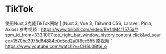 # TikTok
使用Nuxt 3克隆TikTok网站 | (Nuxt 3, Vue 3, Tailwind CSS, Laravel, Pinia, Axios)
参考视频：https://www.bilibili.com/video/BV14M411575a/?spm_id_from=333.1007.top_right_bar_window_history.content.click&vd_source=1570be3975d84884e0c5ed2a0f8ec555
原视频：https://www.youtube.com/watch?v=CHSL0Btbj_o
